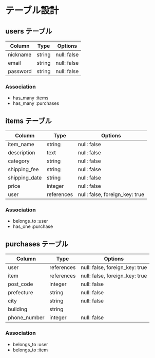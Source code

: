 # テーブル設計

## users テーブル

| Column   | Type   | Options     |
| -------- | ------ | ----------- | 
| nickname | string | null: false |
| email    | string | null: false |
| password | string | null: false |

### Association

- has_many :items
- has_many :purchases

## items テーブル

| Column        | Type       | Options                        |
| ------------- | ---------- | ------------------------------ |
| item_name     | string     | null: false                    |
| description   | text       | null: false                    |
| category      | string     | null: false                    |
| shipping_fee  | string     | null: false                    |
| shipping_date | string     | null: false                    |
| price         | integer    | null: false                    |
| user          | references | null: false, foreign_key: true |

### Association

- belongs_to :user
- has_one :purchase

## purchases テーブル

| Column       | Type       | Options                        |
| ------------ | ---------- | ------------------------------ |
| user         | references | null: false, foreign_key: true |
| item         | references | null: false, foreign_key: true |
| post_code    | integer    | null: false                    |
| prefecture   | string     | null: false                    |
| city         | string     | null: false                    |
| building     | string     |                                |
| phone_number | integer    | null: false                    |

### Association

- belongs_to :user
- belongs_to :item